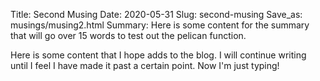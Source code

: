 Title: Second Musing
Date: 2020-05-31
Slug: second-musing
Save_as: musings/musing2.html
Summary: Here is some content for the summary that will go over 15 words to test out the pelican function. 

 Here is some content that I hope adds to the blog. I will continue writing until I feel I have made it past a certain point. Now I'm just typing!
